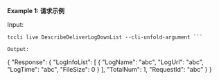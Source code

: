 **Example 1: 请求示例**



Input: 

```
tccli live DescribeDeliverLogDownList --cli-unfold-argument ```

Output: 
```
{
    "Response": {
        "LogInfoList": [
            {
                "LogName": "abc",
                "LogUrl": "abc",
                "LogTime": "abc",
                "FileSize": 0
            }
        ],
        "TotalNum": 1,
        "RequestId": "abc"
    }
}
```

